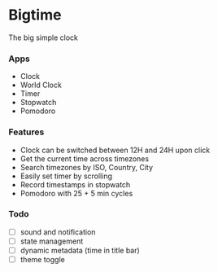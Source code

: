 # Bigtime
The big simple clock

### Apps
- Clock
- World Clock
- Timer
- Stopwatch
- Pomodoro

### Features
- Clock can be switched between 12H and 24H upon click
- Get the current time across timezones
- Search timezones by ISO, Country, City
- Easily set timer by scrolling
- Record timestamps in stopwatch
- Pomodoro with 25 + 5 min cycles

### Todo
- [ ] sound and notification
- [ ] state management
- [ ] dynamic metadata (time in title bar)
- [ ] theme toggle